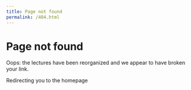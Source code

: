 ```yaml
---
title: Page not found
permalink: /404.html
---
```


# Page not found

Oops: the lectures have been reorganized and we appear to have broken your link.

<p class="loading">Redirecting you to the homepage</p>

<br>

<script>
    var timer = setTimeout(function() {
        //window.location='/'
        window.location='https://python-programming.quantecon.org' + window.location.pathname;
    }, 3000);
</script>